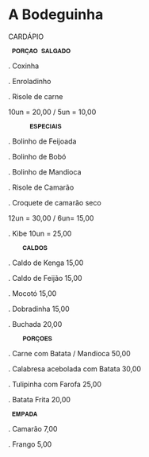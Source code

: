 # A Bodeguinha 
   CARDÁPIO 

     𝐏𝐎𝐑𝐂̧𝐀̃𝐎 𝐒𝐀𝐋𝐆𝐀𝐃𝐎
. Coxinha 

. Enroladinho

. Risole de carne

10un = 20,00 / 5un = 10,00 
         

          𝐄𝐒𝐏𝐄𝐂𝐈𝐀𝐈𝐒
. Bolinho de Feijoada 

. Bolinho de Bobó 

. Bolinho de Mandioca 

. Risole de Camarão

. Croquete de camarão seco 

12un = 30,00 / 6un= 15,00

. Kibe 10un = 25,00



        𝐂𝐀𝐋𝐃𝐎𝐒
. Caldo de Kenga   15,00

. Caldo de Feijão   15,00

. Mocotó                 15,00 

. Dobradinha          15,00

. Buchada               20,00




        𝐏𝐎𝐑𝐂̧𝐎̃𝐄𝐒
. Carne com Batata / Mandioca        50,00

. Calabresa acebolada com Batata  30,00
                
. Tulipinha com Farofa              25,00

. Batata Frita                                         20,00


     𝐄𝐌𝐏𝐀𝐃𝐀 
. Camarão  7,00 

. Frango      5,00
